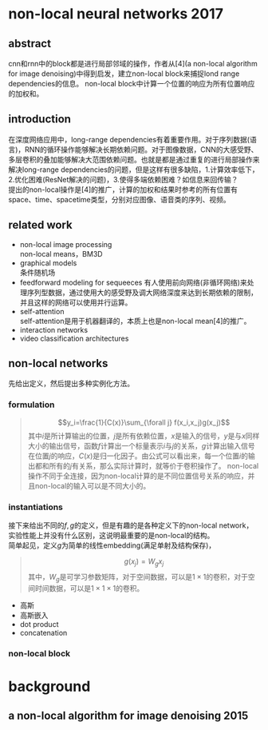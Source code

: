 # non-local neural networks 2017

## abstract
cnn和rnn中的block都是进行局部邻域的操作，作者从[4](a non-local algorithm for image denoising)中得到启发，建立non-local block来捕捉lond range dependencies的信息。
non-local block中计算一个位置的响应为所有位置响应的加权和。

## introduction
在深度网络应用中，long-range dependencies有着重要作用。对于序列数据(语言)，RNN的循环操作能够解决长期依赖问题。对于图像数据，CNN的大感受野、多层卷积的叠加能够解决大范围依赖问题。也就是都是通过重复的进行局部操作来解决long-range dependencies的问题，但是这样有很多缺陷，1.计算效率低下，2.优化困难(ResNet解决的问题)，3.使得多端依赖困难？如信息来回传输？  
提出的non-local操作是[4]的推广，计算的加权和结果时参考的所有位置有space、time、spacetime类型，分别对应图像、语音类的序列、视频。

## related work
- non-local image processing  
non-local means，BM3D
- graphical models  
条件随机场
- feedforward modeling for sequeeces
有人使用前向网络(非循环网络)来处理序列型数据，通过使用大的感受野及调大网络深度来达到长期依赖的限制，并且这样的网络可以使用并行运算。 
- self-attention  
self-attention是用于机器翻译的，本质上也是non-local mean[4]的推广。
- interaction networks  
- video classification architectures

## non-local networks
先给出定义，然后提出多种实例化方法。
### formulation
> $$y_i=\frac{1}{C(x)}\sum_{\forall j} f(x_i,x_j)g(x_j)$$
其中$i$是所计算输出的位置，$j$是所有依赖位置，$x$是输入的信号，$y$是与$x$同样大小的输出信号，函数$f$计算出一个标量表示$i$与$j$的关系，$g$计算出输入信号在位置$j$的响应，$C(x)$是归一化因子。由公式可以看出来，每一个位置$i$的输出都和所有的$j$有关系，那么实际计算时，就等价于卷积操作了。
non-local 操作不同于全连接，因为non-local计算的是不同位置信号关系的响应，并且non-local的输入可以是不同大小的。
### instantiations
接下来给出不同的$f,g$的定义，但是有趣的是各种定义下的non-local network，实验性能上并没有什么区别，这说明最重要的是non-local的结构。  
简单起见，定义$g$为简单的线性embedding(满足单射及结构保存)，
> $$g(x_j)=W_gx_j$$
其中，$W_g$是可学习参数矩阵，对于空间数据，可以是$1\times 1$的卷积，对于空间时间数据，可以是$1\times 1\times 1$的卷积。
- 高斯
- 高斯嵌入
- dot product
- concatenation
### non-local block


# background
## a non-local algorithm for image denoising 2015

